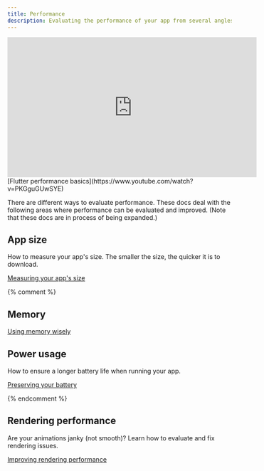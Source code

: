 ```yaml
---
title: Performance
description: Evaluating the performance of your app from several angles.
---
```


<iframe width="560" height="315" src="https://www.youtube.com/embed/PKGguGUwSYE" frameborder="0" allow="accelerometer; autoplay; encrypted-media; gyroscope; picture-in-picture" allowfullscreen></iframe>
[Flutter performance basics](https://www.youtube.com/watch?v=PKGguGUwSYE)

There are different ways to evaluate performance.
These docs deal with the following areas
where performance can be evaluated and improved.
(Note that these docs are in process of being expanded.)

## App size

How to measure your app's size. The smaller the size,
the quicker it is to download.

[Measuring your app's size][]

{% comment %}

## Memory

[Using memory wisely](/docs/perf/memory)

## Power usage

How to ensure a longer battery life when running
your app.

[Preserving your battery](/docs/perf/power)

{% endcomment %}

## Rendering performance

Are your animations janky (not smooth)? Learn how to
evaluate and fix rendering issues.

[Improving rendering performance](/docs/perf/rendering)


[Measuring your app's size]: /docs/perf/app-size
